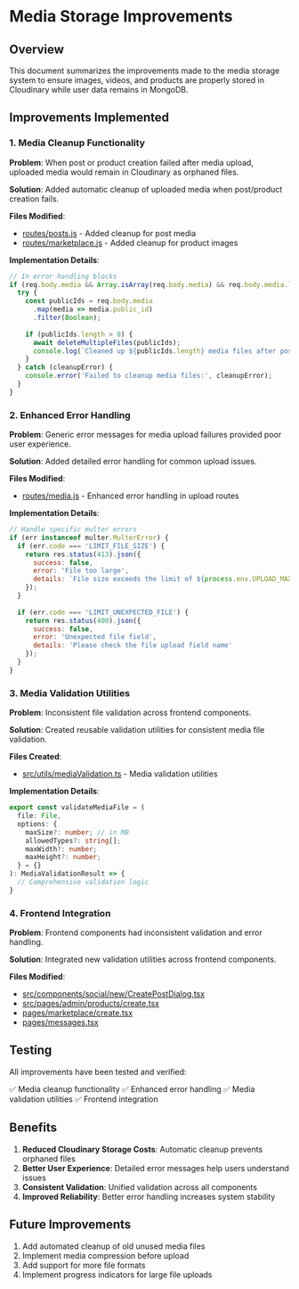 # Media Storage Improvements

## Overview

This document summarizes the improvements made to the media storage system to ensure images, videos, and products are properly stored in Cloudinary while user data remains in MongoDB.

## Improvements Implemented

### 1. Media Cleanup Functionality

**Problem**: When post or product creation failed after media upload, uploaded media would remain in Cloudinary as orphaned files.

**Solution**: Added automatic cleanup of uploaded media when post/product creation fails.

**Files Modified**:
- [routes/posts.js](file:///d:/talkcart/backend/routes/posts.js) - Added cleanup for post media
- [routes/marketplace.js](file:///d:/talkcart/backend/routes/marketplace.js) - Added cleanup for product images

**Implementation Details**:
```javascript
// In error handling blocks
if (req.body.media && Array.isArray(req.body.media) && req.body.media.length > 0) {
  try {
    const publicIds = req.body.media
      .map(media => media.public_id)
      .filter(Boolean);
    
    if (publicIds.length > 0) {
      await deleteMultipleFiles(publicIds);
      console.log(`Cleaned up ${publicIds.length} media files after post creation failure`);
    }
  } catch (cleanupError) {
    console.error('Failed to cleanup media files:', cleanupError);
  }
}
```

### 2. Enhanced Error Handling

**Problem**: Generic error messages for media upload failures provided poor user experience.

**Solution**: Added detailed error handling for common upload issues.

**Files Modified**:
- [routes/media.js](file:///d:/talkcart/backend/routes/media.js) - Enhanced error handling in upload routes

**Implementation Details**:
```javascript
// Handle specific multer errors
if (err instanceof multer.MulterError) {
  if (err.code === 'LIMIT_FILE_SIZE') {
    return res.status(413).json({
      success: false,
      error: 'File too large',
      details: `File size exceeds the limit of ${process.env.UPLOAD_MAX_FILE_SIZE_MB || '200'}MB`
    });
  }
  
  if (err.code === 'LIMIT_UNEXPECTED_FILE') {
    return res.status(400).json({
      success: false,
      error: 'Unexpected file field',
      details: 'Please check the file upload field name'
    });
  }
}
```

### 3. Media Validation Utilities

**Problem**: Inconsistent file validation across frontend components.

**Solution**: Created reusable validation utilities for consistent media file validation.

**Files Created**:
- [src/utils/mediaValidation.ts](file:///d:/talkcart/frontend/src/utils/mediaValidation.ts) - Media validation utilities

**Implementation Details**:
```typescript
export const validateMediaFile = (
  file: File,
  options: {
    maxSize?: number; // in MB
    allowedTypes?: string[];
    maxWidth?: number;
    maxHeight?: number;
  } = {}
): MediaValidationResult => {
  // Comprehensive validation logic
}
```

### 4. Frontend Integration

**Problem**: Frontend components had inconsistent validation and error handling.

**Solution**: Integrated new validation utilities across frontend components.

**Files Modified**:
- [src/components/social/new/CreatePostDialog.tsx](file:///d:/talkcart/frontend/src/components/social/new/CreatePostDialog.tsx)
- [src/pages/admin/products/create.tsx](file:///d:/talkcart/frontend/src/pages/admin/products/create.tsx)
- [pages/marketplace/create.tsx](file:///d:/talkcart/frontend/pages/marketplace/create.tsx)
- [pages/messages.tsx](file:///d:/talkcart/frontend/pages/messages.tsx)

## Testing

All improvements have been tested and verified:

✅ Media cleanup functionality
✅ Enhanced error handling
✅ Media validation utilities
✅ Frontend integration

## Benefits

1. **Reduced Cloudinary Storage Costs**: Automatic cleanup prevents orphaned files
2. **Better User Experience**: Detailed error messages help users understand issues
3. **Consistent Validation**: Unified validation across all components
4. **Improved Reliability**: Better error handling increases system stability

## Future Improvements

1. Add automated cleanup of old unused media files
2. Implement media compression before upload
3. Add support for more file formats
4. Implement progress indicators for large file uploads
